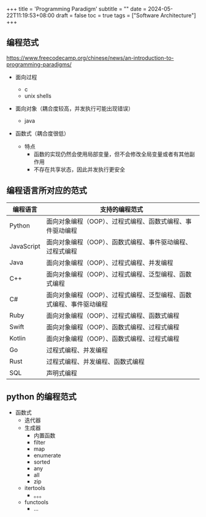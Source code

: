 +++
title = 'Programming Paradigm'
subtitle = ""
date = 2024-05-22T11:19:53+08:00
draft = false
toc = true
tags = ["Software Architecture"]
+++

## 编程范式

<https://www.freecodecamp.org/chinese/news/an-introduction-to-programming-paradigms/>

-   面向过程

    -   c
    -   unix shells

-   面向对象（耦合度较高，并发执行可能出现错误）

    -   java

-   函数式（耦合度很低）
    -   特点
        -   函数的实现仍然会使用局部变量，但不会修改全局变量或者有其他副作用
        -   不存在共享状态，因此并发执行更安全

## 编程语言所对应的范式

| 编程语言   | 支持的编程范式                                                      |
| ---------- | ------------------------------------------------------------------- |
| Python     | 面向对象编程（OOP）、过程式编程、函数式编程、事件驱动编程           |
| JavaScript | 面向对象编程（OOP）、函数式编程、事件驱动编程、过程式编程           |
| Java       | 面向对象编程（OOP）、过程式编程、并发编程                           |
| C++        | 面向对象编程（OOP）、过程式编程、泛型编程、函数式编程               |
| C#         | 面向对象编程（OOP）、过程式编程、泛型编程、函数式编程、事件驱动编程 |
| Ruby       | 面向对象编程（OOP）、过程式编程、函数式编程                         |
| Swift      | 面向对象编程（OOP）、函数式编程、过程式编程                         |
| Kotlin     | 面向对象编程（OOP）、函数式编程、过程式编程                         |
| Go         | 过程式编程、并发编程                                                |
| Rust       | 过程式编程、并发编程、函数式编程                                    |
| SQL        | 声明式编程                                                          |

## python 的编程范式

-   函数式
    -   迭代器
    -   生成器
        -   内置函数
        -   filter
        -   map
        -   enumerate
        -   sorted
        -   any
        -   all
        -   zip
    -   itertools
        -   。。。
    -   functools
        -   ...
